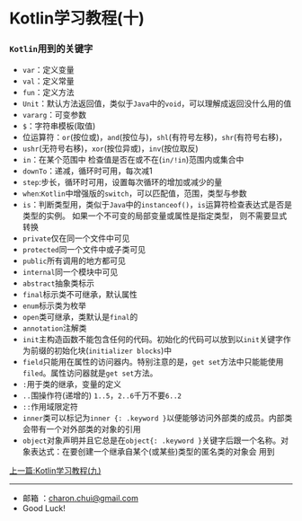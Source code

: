 Kotlin学习教程(十)
===


### `Kotlin`用到的关键字

- `var`：定义变量
- `val`：定义常量
- `fun`：定义方法
- `Unit`：默认方法返回值，类似于`Java`中的`void`，可以理解成返回没什么用的值
- `vararg`：可变参数
- `$`：字符串模板(取值)
- 位运算符：`or`(按位或)，`and`(按位与)，`shl`(有符号左移)，`shr`(有符号右移)，
- `ushr`(无符号右移)，`xor`(按位异或)，`inv`(按位取反)
- `in`：在某个范围中 检查值是否在或不在(`in/!in`)范围内或集合中
- `downTo`：递减，循环时可用，每次减1
- `step`:步长，循环时可用，设置每次循环的增加或减少的量
- `when`:`Kotlin`中增强版的`switch`，可以匹配值，范围，类型与参数
- `is`：判断类型用，类似于`Java`中的`instanceof()`，`is`运算符检查表达式是否是类型的实例。 如果一个不可变的局部变量或属性是指定类型，
则不需要显式转换
- `private`仅在同一个文件中可见
- `protected`同一个文件中或子类可见
- `public`所有调用的地方都可见
- `internal`同一个模块中可见
- `abstract`抽象类标示
- `final`标示类不可继承，默认属性
- `enum`标示类为枚举
- `open`类可继承，类默认是`final`的
- `annotation`注解类
- `init`主构造函数不能包含任何的代码。初始化的代码可以放到以`init`关键字作为前缀的初始化块(`initializer blocks`)中
- `field`只能用在属性的访问器内。特别注意的是，`get set`方法中只能能使用`filed`。属性访问器就是`get set`方法。
- `:`用于类的继承，变量的定义 
-  `..`围操作符(递增的) `1..5`，`2..6`千万不要`6..2`
- `::`作用域限定符
- `inner`类可以标记为`inner {: .keyword }`以便能够访问外部类的成员。内部类会带有一个对外部类的对象的引用
- `object`对象声明并且它总是在`object{: .keyword }`关键字后跟一个名称。对象表达式：在要创建一个继承自某个(或某些)类型的匿名类的对象会
用到


[上一篇:Kotlin学习教程(九)](https://github.com/CharonChui/AndroidNote/blob/master/KotlinCourse/Kotlin%E5%AD%A6%E4%B9%A0%E6%95%99%E7%A8%8B(%E4%B9%9D).md)


---

- 邮箱 ：charon.chui@gmail.com  
- Good Luck! 
